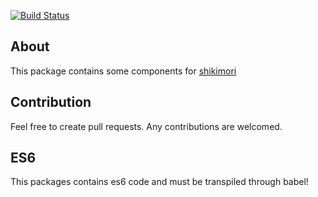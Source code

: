 [![Build Status](https://travis-ci.org/shikimori/shiki-utils.svg?branch=master)](https://travis-ci.org/shikimori/shiki-utils)
## About
This package contains some components for [shikimori](https://github.com/shikimori/shikimori)

## Contribution
Feel free to create pull requests. Any contributions are welcomed.

## ES6
This packages contains es6 code and must be transpiled through babel!

